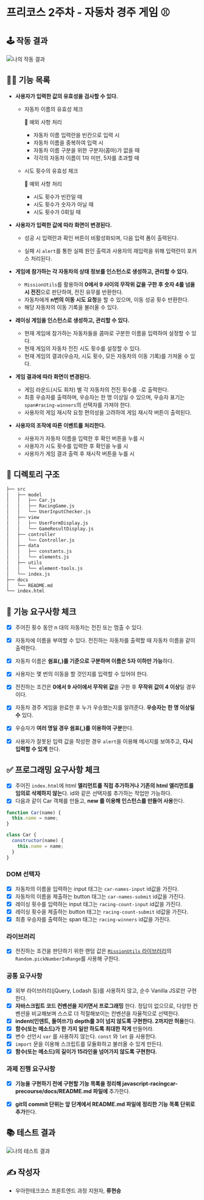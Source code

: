 # 프리코스 2주차 - 자동차 경주 게임 ⚾

## 🕹️ 작동 결과

![나의 작동 결과](../images/my_result.gif)



## 💁‍♂️ 기능 목록

* **사용자가 입력한 값의 유효성을 검사할 수 있다.**

  * 자동차 이름의 유효성 체크

    🎯 예외 사항 처리

    * 자동차 이름 입력란을 빈칸으로 입력 시
    * 자동차 이름을 중복하여 입력 시
    * 자동차 이름 구분을 위한 구분자(콤마)가 없을 때
    * 각각의 자동차 이름이 1자 미만, 5자를 초과할 때
    
  * 시도 횟수의 유효성 체크
  
    🎯 예외 사항 처리
  
    * 시도 횟수가 빈칸일 때
    * 시도 횟수가 숫자가 아닐 때
    * 시도 횟수가 0회일 때
  
* **사용자가 입력한 값에 따라 화면이 변경된다.**

  * 성공 시 입력란과 확인 버튼이 비활성화되며, 다음 입력 폼이 출력된다.

  * 실패 시 `alert`를 통한 실패 원인 출력과 사용자의 재입력을 위해 입력란이 포커스 처리된다.

* **게임에 참가하는 각 자동차의 상태 정보를 인스턴스로 생성하고, 관리할 수 있다.**

  * `MissionUtils`를 활용하여 **0에서 9 사이의 무작위 값을 구한 후 숫자 4를 넘을 시 전진**으로 판단하여, 전진 유무를 반환한다.
  * 자동차에게 **n번의 이동 시도 요청**을 할 수 있으며, 이동 성공 횟수 반환한다.
  * 해당 자동차의 이동 기록을 불러올 수 있다.

* **레이싱 게임을 인스턴스로 생성하고, 관리할 수 있다.**

  * 현재 게임에 참가하는 자동차들을 콤마로 구분한 이름을 입력하여 설정할 수 있다.
  * 현재 게임의 자동차 전진 시도 횟수를 설정할 수 있다.
  * 현재 게임의 결과(우승자, 시도 횟수, 모든 자동차의 이동 기록)를 가져올 수 있다.

* **게임 결과에 따라 화면이 변경된다.**

  * 게임 라운드(시도 회차) 별 각 자동차의 전진 횟수를 `-`로 출력한다.
  * 최종 우승자를 출력하며, 우승자는 한 명 이상일 수 있으며, 우승자 표기는 `span#racing-winners`의 선택자를 가져야 한다.
  * 사용자의 게임 재시작 요청 편의성을 고려하여 게임 재시작 버튼이 출력된다.

* **사용자의 조작에 따른 이벤트를 처리한다.**

  * 사용자가 자동차 이름을 입력한 후 확인 버튼을 누를 시
  * 사용자가 시도 횟수를 입력한 후 확인을 누를 시
  * 사용자가 게임 결과 출력 후 재시작 버튼을 누를 시





## 📁 디렉토리 구조

```bash
├── src
│   ├── model
│   │   ├── Car.js
│   │   ├── RacingGame.js
│   │   └── UserInputChecker.js
│   ├── view
│   │   ├── UserFormDisplay.js
│   │   └── GameResultDisplay.js
│   ├── controller
│   │   └── Controller.js
│   ├── data
│   │   ├── constants.js
│   │   └── elements.js
│   ├── utils
│   │   └── element-tools.js
│   └── index.js
├── docs
│   └── README.md
└── index.html
```

## 🎯 기능 요구사항 체크

- [x] 주어진 횟수 동안 n 대의 자동차는 전진 또는 멈출 수 있다.
- [x] 자동차에 이름을 부여할 수 있다. 전진하는 자동차를 출력할 때 자동차 이름을 같이 출력한다.
- [x] 자동차 이름은 **쉼표(,)를 기준으로 구분하며 이름은 5자 이하만 가능**하다.
- [x] 사용자는 몇 번의 이동을 할 것인지를 입력할 수 있어야 한다.
- [x] 전진하는 조건은 **0에서 9 사이에서 무작위 값**을 구한 후 **무작위 값이 4 이상**일 경우이다.
- [x] 자동차 경주 게임을 완료한 후 누가 우승했는지를 알려준다. **우승자는 한 명 이상일 수** 있다.
- [x] 우승자가 **여러 명일 경우 쉼표(,)를 이용하여 구분**한다.
- [x] 사용자가 잘못된 입력 값을 작성한 경우 `alert`을 이용해 메시지를 보여주고, **다시 입력할 수 있게** 한다.



## ✅ 프로그래밍 요구사항 체크

- [x] 주어진 `index.html`에 html **엘리먼트를 직접 추가하거나 기존의 html 엘리먼트를 임의로 삭제하지 않는**다. id와 같은 선택자를 추가하는 작업만 가능하다.
- [x] 다음과 같이 Car 객체를 만들고, **new 를 이용해 인스턴스를 만들어 사용**한다.

```javascript
function Car(name) {
  this.name = name;
}

class Car {
  constructor(name) {
    this.name = name;
  }
}
```

### DOM 선택자

- [x] 자동차의 이름을 입력하는 input 태그는 `car-names-input` id값을 가진다.
- [x] 자동차의 이름을 제출하는 button 태그는 `car-names-submit` id값을 가진다.
- [x] 레이싱 횟수를 입력하는 input 태그는 `racing-count-input` id값을 가진다.
- [x] 레이싱 횟수을 제출하는 button 태그는 `racing-count-submit` id값을 가진다.
- [x] 최종 우승자를 출력하는 span 태그는 `racing-winners` id값을 가진다.

### 라이브러리

- [x] 전진하는 조건을 판단하기 위한 랜덤 값은 [`MissionUtils` 라이브러리](https://github.com/woowacourse-projects/javascript-mission-utils#mission-utils)의 `Random.pickNumberInRange`를 사용해 구한다.

### 공통 요구사항

- [x] 외부 라이브러리(jQuery, Lodash 등)를 사용하지 않고, 순수 Vanilla JS로만 구현한다.
- [x] **자바스크립트 코드 컨벤션을 지키면서 프로그래밍** 한다. 정답이 없으므로, 다양한 컨벤션을 비교해보며 스스로 더 적절해보이는 컨벤션을 자율적으로 선택한다.
- [x] **indent(인덴트, 들여쓰기) depth를 3이 넘지 않도록 구현한다. 2까지만 허용**한다.
- [x] **함수(또는 메소드)가 한 가지 일만 하도록 최대한 작게** 만들어라.
- [x] 변수 선언시 `var` 를 사용하지 않는다. `const` 와 `let` 을 사용한다.
- [x] `import` 문을 이용해 스크립트를 모듈화하고 불러올 수 있게 만든다.
- [x] **함수(또는 메소드)의 길이가 15라인을 넘어가지 않도록 구현한다.**

### 과제 진행 요구사항

- [x] **기능을 구현하기 전에 구현할 기능 목록을 정리해 javascript-racingcar-precourse/docs/README.md 파일에** 추가한다.
- [x] **git의 commit 단위는 앞 단계에서 README.md 파일에 정리한 기능 목록 단위로 추가**한다.



## 📚 테스트 결과

![나의 테스트 결과](../images/my_test_result.png)



## ✍️ 작성자

* 우아한테크코스 프론트엔드 과정 지원자, **류현승**

